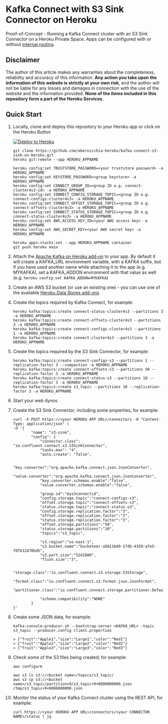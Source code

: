 # Kafka Connect with S3 Sink Connector on Heroku
Proof-of-Concept - Running a Kafka Connect cluster with an S3 Sink Connector on a Heroku Private Space. Apps can be configured with or without [internal routing](https://devcenter.heroku.com/articles/internal-routing).

## Disclaimer
The author of this article makes any warranties about the completeness, reliability and accuracy of this information. **Any action you take upon the information of this website is strictly at your own risk**, and the author will not be liable for any losses and damages in connection with the use of the website and the information provided. **None of the items included in this repository form a part of the Heroku Services.**

## Quick Start

1. Locally, clone and deploy this repository to your Heroku app or click on the Heroku Button

    [![Deploy to Heroku](https://www.herokucdn.com/deploy/button.png)](https://heroku.com/deploy)

    ```shell
    git clone https://github.com/abernicchia-heroku/kafka-connect-s3-sink-on-heroku.git
    heroku git:remote --app HEROKU_APPNAME

    heroku config:set TRUSTSTORE_PASSWORD=<your truststore password> -a HEROKU_APPNAME
    heroku config:set KEYSTORE_PASSWORD=<group keystore> -a HEROKU_APPNAME
    heroku config:set CONNECT_GROUP_ID=<group ID e.g. connect-cluster4s3-id> -a HEROKU_APPNAME
    heroku config:set CONNECT_CONFIG_STORAGE_TOPIC=<group ID e.g. connect-configs-cluster4s3> -a HEROKU_APPNAME 
    heroku config:set CONNECT_OFFSET_STORAGE_TOPIC=<group ID e.g. connect-offsets-cluster4s3> -a HEROKU_APPNAME
    heroku config:set CONNECT_STATUS_STORAGE_TOPIC=<group ID e.g. connect-status-cluster4s3> -a HEROKU_APPNAME
    heroku config:set AWS_ACCESS_KEY_ID=<your AWS access key> -a HEROKU_APPNAME
    heroku config:set AWS_SECRET_KEY=<your AWS secret key> -a HEROKU_APPNAME

    heroku apps:stacks:set --app HEROKU_APPNAME container
    git push heroku main
    ```
2. Attach the [Apache Kafka on Heroku add-on](https://elements.heroku.com/addons/heroku-kafka) to your app. By default it will create a KAFKA_URL environment variable, with a KAFKA suffix, but if you have used another name while attaching it to the app (e.g. MYKAFKA), set a KAFKA_ADDON environment with that value as well (e.g. `heroku config:set KAFKA_ADDON=MYKAFKA`)

3. Create an AWS S3 bucket (or use an existing one) - you can use one of the available [Heroku Data Stores add-ons](https://elements.heroku.com/addons#data-stores)

4. Create the topics required by Kafka Connect, for example:
    ```shell
    heroku kafka:topics:create connect-status-cluster4s3 --partitions 3 -a HEROKU_APPNAME
    heroku kafka:topics:create connect-offsets-cluster4s3 --partitions 3 -a HEROKU_APPNAME
    heroku kafka:topics:create connect-configs-cluster4s3 --partitions 1 -a HEROKU_APPNAME
    heroku kafka:topics:create connect-cluster4s3 --partitions 3 -a HEROKU_APPNAME
    ```
5. Create the topics required by the S3 Sink Connector, for example:
    ```shell
    heroku kafka:topics:create connect-configs-s3 --partitions 1 --replication-factor 3 --compaction -a HEROKU_APPNAME
    heroku kafka:topics:create connect-offsets-s3 --partitions 50 --replication-factor 3 -a HEROKU_APPNAME
    heroku kafka:topics:create connect-status-s3 --partitions 10 --replication-factor 3 -a HEROKU_APPNAME
    heroku kafka:topics:create s3_topic --partitions 10 --replication-factor 3 -a HEROKU_APPNAME
    ```

6. Start your web dynos

7. Create the S3 Sink Connector, including some properties, for example:
    ```shell
    curl -X POST https://<your HEROKU APP URL>/connectors -H "Content-Type: application/json" \
    -d '{
            "name": "s3-sink",
            "config": {
                "connector.class": "io.confluent.connect.s3.S3SinkConnector",
                "tasks.max": "4",
                "auto.create": "false",

                "key.converter":"org.apache.kafka.connect.json.JsonConverter",
                "value.converter":"org.apache.kafka.connect.json.JsonConverter",
                "key.converter.schemas.enable":"false",
                "value.converter.schemas.enable":"false",

                "group.id":"mys3connectid",
                "config.storage.topic":"connect-configs-s3",
                "offset.storage.topic":"connect-offsets-s3",
                "status.storage.topic":"connect-status-s3",
                "config.storage.replication.factor":"3",
                "offset.storage.replication.factor":"3",
                "status.storage.replication.factor":"3",
                "offset.storage.partitions":"50",
                "status.storage.partitions":"10",
                "topics":"s3_topic",

                "s3.region":"us-east-1",
                "s3.bucket.name":"bucketeer-a56116d9-1fdb-4359-afe5-f07b12470bd5",
                "s3.part.size":"5242880",
                "flush.size":"3",

                "storage.class":"io.confluent.connect.s3.storage.S3Storage",
                "format.class":"io.confluent.connect.s3.format.json.JsonFormat",
                "partitioner.class":"io.confluent.connect.storage.partitioner.DefaultPartitioner",

                "schema.compatibility":"NONE"
            }
    }'
    ```
8. Create some JSON data, for example:
    ```shell
    kafka-console-producer.sh --bootstrap-server <KAFKA_URL> -topic s3_topic --producer.config client.properties

    > {"fruit":"Apple1","size":"Large1","color":"Red1"}
    > {"fruit":"Apple2","size":"Large2","color":"Red2"}
    > {"fruit":"Apple3","size":"Large3","color":"Red3"}
    ```

9. Check some of the S3 files being created, for example:
    ```shell
    aws configure

    aws s3 ls s3://<bucket name>/topics/s3_topic/
    aws s3 cp s3://<bucket name>/s3_topic/partition=9/s3_topic+9+0000000000.json /tmp/s3_topic+9+0000000000.json  
    ```

10. Monitor the status of your Kafka Connect cluster using the REST API, for example:
    ```shell
    curl https://<your HEROKU APP URL>/connectors/<your CONNECTOR NAME>/status | jq 
    ```

